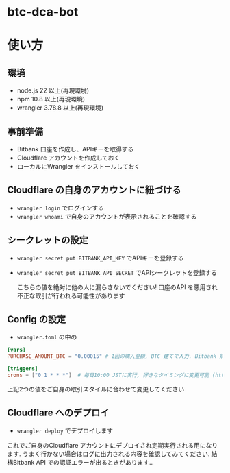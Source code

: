 # btc-dca-bot

# 使い方

## 環境

- node.js 22 以上(再現環境)
- npm 10.8 以上(再現環境)
- wrangler 3.78.8 以上(再現環境)

## 事前準備

- Bitbank 口座を作成し、APIキーを取得する
- Cloudflare アカウントを作成しておく
- ローカルにWrangler をインストールしておく

## Cloudflare の自身のアカウントに紐づける

- `wrangler login` でログインする
- `wrangler whoami` で自身のアカウントが表示されることを確認する

## シークレットの設定

- `wrangler secret put BITBANK_API_KEY` でAPIキーを登録する
- `wrangler secret put BITBANK_API_SECRET` でAPIシークレットを登録する

  こちらの値を絶対に他の人に漏らさないでください! 口座のAPI を悪用され不正な取引が行われる可能性があります

## Config の設定

- `wrangler.toml` の中の

```toml
[vars]
PURCHASE_AMOUNT_BTC = "0.00015" # 1回の購入金額, BTC 建てで入力. Bitbank 購入金額は0.0001 ~ 10.0 (BTC 建て), 換算はご自身でお願いします(https://osats.money/)

[triggers]
crons = ["0 1 * * *"]  # 毎日10:00 JSTに実行, 好きなタイミングに変更可能 (https://crontab.guru/)
```

上記2つの値をご自身の取引スタイルに合わせて変更してください

## Cloudflare へのデプロイ

- `wrangler deploy` でデプロイします

これでご自身のCloudflare アカウントにデプロイされ定期実行される用になります. うまく行かない場合はログに出力される内容を確認してみてください. 結構Bitbank API での認証エラーが出るときがあります..

